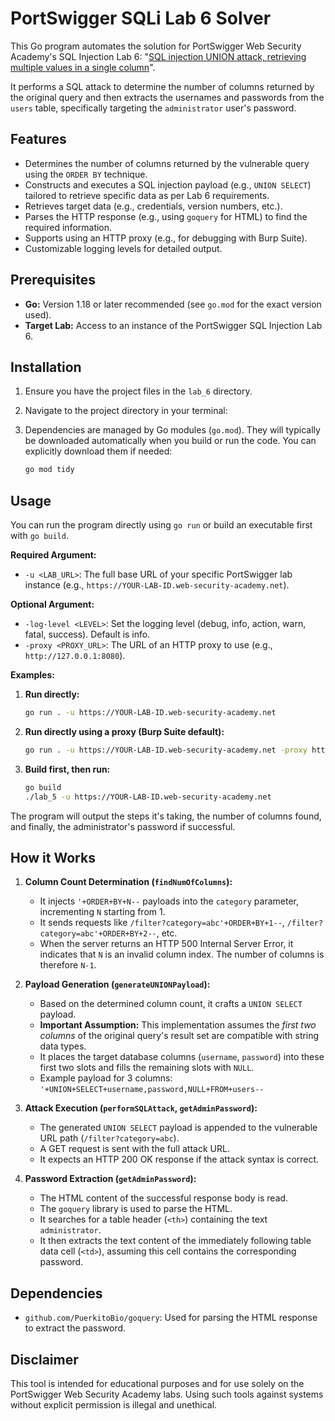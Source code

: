# PortSwigger SQLi Lab 6 Solver

This Go program automates the solution for PortSwigger Web Security Academy's SQL Injection Lab 6: "[SQL injection UNION attack, retrieving multiple values in a single column](https://portswigger.net/web-security/learning-paths/sql-injection/sql-injection-retrieving-multiple-values-within-a-single-column/sql-injection/union-attacks/lab-retrieve-multiple-values-in-single-column#)".

It performs a SQL attack to determine the number of columns returned by the original query and then extracts the usernames and passwords from the `users` table, specifically targeting the `administrator` user's password.

## Features

* Determines the number of columns returned by the vulnerable query using the `ORDER BY` technique.
* Constructs and executes a SQL injection payload (e.g., `UNION SELECT`) tailored to retrieve specific data as per Lab 6 requirements.
* Retrieves target data (e.g., credentials, version numbers, etc.).
* Parses the HTTP response (e.g., using `goquery` for HTML) to find the required information.
* Supports using an HTTP proxy (e.g., for debugging with Burp Suite).
* Customizable logging levels for detailed output.

## Prerequisites

* **Go:** Version 1.18 or later recommended (see `go.mod` for the exact version used).
* **Target Lab:** Access to an instance of the PortSwigger SQL Injection Lab 6.

## Installation

1. Ensure you have the project files in the `lab_6` directory.
2. Navigate to the project directory in your terminal:
3. Dependencies are managed by Go modules (`go.mod`). They will typically be downloaded automatically when you build or run the code. You can explicitly download them if needed:

    ```bash
    go mod tidy
    ```

## Usage

You can run the program directly using `go run` or build an executable first with `go build`.

**Required Argument:**

* `-u <LAB_URL>`: The full base URL of your specific PortSwigger lab instance (e.g., `https://YOUR-LAB-ID.web-security-academy.net`).

**Optional Argument:**

* `-log-level <LEVEL>`: Set the logging level (debug, info, action, warn, fatal, success). Default is info.
* `-proxy <PROXY_URL>`: The URL of an HTTP proxy to use (e.g., `http://127.0.0.1:8080`).

**Examples:**

1. **Run directly:**

    ```bash
    go run . -u https://YOUR-LAB-ID.web-security-academy.net
    ```

2. **Run directly using a proxy (Burp Suite default):**

    ```bash
    go run . -u https://YOUR-LAB-ID.web-security-academy.net -proxy http://127.0.0.1:8080
    ```

3. **Build first, then run:**

    ```bash
    go build
    ./lab_5 -u https://YOUR-LAB-ID.web-security-academy.net
    ```

The program will output the steps it's taking, the number of columns found, and finally, the administrator's password if successful.

## How it Works

1. **Column Count Determination (`findNumOfColumns`):**
    * It injects `'+ORDER+BY+N--` payloads into the `category` parameter, incrementing `N` starting from 1.
    * It sends requests like `/filter?category=abc'+ORDER+BY+1--`, `/filter?category=abc'+ORDER+BY+2--`, etc.
    * When the server returns an HTTP 500 Internal Server Error, it indicates that `N` is an invalid column index. The number of columns is therefore `N-1`.

2. **Payload Generation (`generateUNIONPayload`):**
    * Based on the determined column count, it crafts a `UNION SELECT` payload.
    * **Important Assumption:** This implementation assumes the *first two columns* of the original query's result set are compatible with string data types.
    * It places the target database columns (`username`, `password`) into these first two slots and fills the remaining slots with `NULL`.
    * Example payload for 3 columns: `'+UNION+SELECT+username,password,NULL+FROM+users--`

3. **Attack Execution (`performSQLAttack`, `getAdminPassword`):**
    * The generated `UNION SELECT` payload is appended to the vulnerable URL path (`/filter?category=abc`).
    * A GET request is sent with the full attack URL.
    * It expects an HTTP 200 OK response if the attack syntax is correct.

4. **Password Extraction (`getAdminPassword`):**
    * The HTML content of the successful response body is read.
    * The `goquery` library is used to parse the HTML.
    * It searches for a table header (`<th>`) containing the text `administrator`.
    * It then extracts the text content of the immediately following table data cell (`<td>`), assuming this cell contains the corresponding password.

## Dependencies

* `github.com/PuerkitoBio/goquery`: Used for parsing the HTML response to extract the password.

## Disclaimer

This tool is intended for educational purposes and for use solely on the PortSwigger Web Security Academy labs. Using such tools against systems without explicit permission is illegal and unethical.
